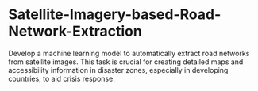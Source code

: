 # Satellite-Imagery-based-Road-Network-Extraction
Develop a machine learning model to automatically extract road networks from satellite images. This task is crucial for creating detailed maps and accessibility information in disaster zones, especially in developing countries, to aid crisis response.
